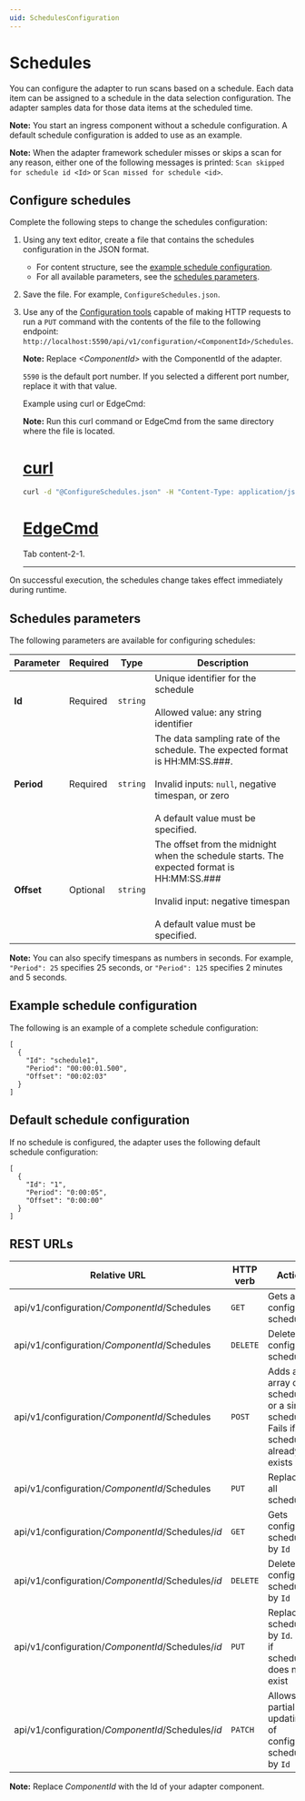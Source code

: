 ```yaml
---
uid: SchedulesConfiguration
---
```


# Schedules

You can configure the adapter to run scans based on a schedule. Each data item can be assigned to a schedule in the data selection configuration. The adapter samples data for those data items at the scheduled time.

**Note:** You start an ingress component without a schedule configuration. A default schedule configuration is added to use as an example.

**Note:** When the adapter framework scheduler misses or skips a scan for any reason, either one of the following messages is printed: `Scan skipped for schedule id <Id>` or `Scan missed for schedule <id>`.

## Configure schedules

Complete the following steps to change the schedules configuration:

1. Using any text editor, create a file that contains the schedules configuration in the JSON format.
    - For content structure, see the [example schedule configuration](#example-schedule-configuration).
    - For all available parameters, see the [schedules parameters](#schedules-parameters).

2. Save the file. For example, `ConfigureSchedules.json`.

3. Use any of the [Configuration tools](xref:ConfigurationTools) capable of making HTTP requests to run a `PUT` command with the contents of the file to the following endpoint: `http://localhost:5590/api/v1/configuration/<ComponentId>/Schedules`.

    **Note:**  Replace _&lt;ComponentId&gt;_ with the ComponentId of the adapter.

    `5590` is the default port number. If you selected a different port number, replace it with that value.

    Example using curl or EdgeCmd:

    **Note:** Run this curl command or EdgeCmd from the same directory where the file is located.

    # [curl](#tab/tabid-1)
    
    ```bash
    curl -d "@ConfigureSchedules.json" -H "Content-Type: application/json" -X PUT "http://localhost:5590/api/v1/configuration/<ComponentId>/Schedules"
    ```
    
    # [EdgeCmd](#tab/tabid-2)
    
    Tab content-2-1.
    ***


On successful execution, the schedules change takes effect immediately during runtime.

## Schedules parameters

The following parameters are available for configuring schedules:

| Parameter                | Required | Type      | Description |
| ------------------------ | -------- | --------- | ----------- |
|**Id**              | Required | `string` | Unique identifier for the schedule<br><br>Allowed value: any string identifier |
|**Period** | Required | `string` | The data sampling rate of the schedule. The expected format is HH:MM:SS.###. <br><br>Invalid inputs: `null`, negative timespan, or zero <br><br>A default value must be specified.|
|**Offset**     | Optional | `string` | The offset from the midnight when the schedule starts. The expected format is HH:MM:SS.### <br><br>Invalid input: negative timespan<br><br>A default value must be specified. |

**Note:** You can also specify timespans as numbers in seconds. For example, `"Period": 25` specifies 25 seconds, or `"Period": 125` specifies 2 minutes and 5 seconds.

## Example schedule configuration

The following is an example of a complete schedule configuration:

```code
[
  {
    "Id": "schedule1",
    "Period": "00:00:01.500",
    "Offset": "00:02:03"
  }
]
```

## Default schedule configuration

If no schedule is configured, the adapter uses the following default schedule configuration:

```code
[
  {
    "Id": "1",
    "Period": "0:00:05",
    "Offset": "0:00:00"
  }
]
```

## REST URLs

| Relative URL | HTTP verb | Action |
| ------------ | --------- | ------ |
| api/v1/configuration/_ComponentId_/Schedules      | `GET`       | Gets all configured schedules |
| api/v1/configuration/_ComponentId_/Schedules      | `DELETE`    | Deletes all configured schedules |
| api/v1/configuration/_ComponentId_/Schedules      | `POST`      | Adds an array of schedules or a single schedule. Fails if any schedule already exists |
| api/v1/configuration/_ComponentId_/Schedules      | `PUT`       | Replaces all schedules |
| api/v1/configuration/_ComponentId_/Schedules/*id* | `GET`       | Gets configured schedule by `Id` |
| api/v1/configuration/_ComponentId_/Schedules/*id*| `DELETE`     | Deletes configured schedule by `Id` |
| api/v1/configuration/_ComponentId_/Schedules/*id* | `PUT`       | Replaces schedule by `Id`. Fails if schedule does not exist |
| api/v1/configuration/_ComponentId_/Schedules/*id* | `PATCH`     | Allows partial updating of configured schedule by `Id` |

**Note:** Replace *ComponentId* with the Id of your adapter component.
